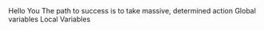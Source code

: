 <o>
Hello You
The path to success is to take massive, determined action
Global variables
Local Variables
